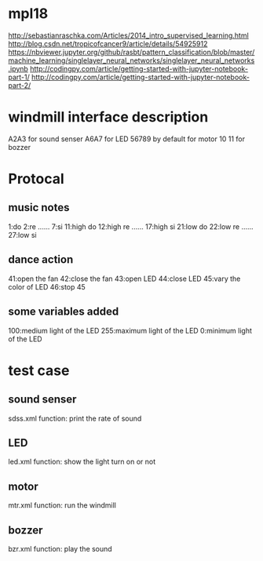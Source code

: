 # mpl18

http://sebastianraschka.com/Articles/2014_intro_supervised_learning.html
http://blog.csdn.net/tropicofcancer9/article/details/54925912
https://nbviewer.jupyter.org/github/rasbt/pattern_classification/blob/master/machine_learning/singlelayer_neural_networks/singlelayer_neural_networks.ipynb
http://codingpy.com/article/getting-started-with-jupyter-notebook-part-1/
http://codingpy.com/article/getting-started-with-jupyter-notebook-part-2/


# windmill interface description
A2A3 for sound senser
A6A7 for LED
56789 by default for motor
10 11 for bozzer
# Protocal
## music notes
1:do
2:re
......
7:si
11:high do
12:high re
......
17:high si
21:low do
22:low re
......
27:low si
## dance action
41:open the fan
42:close the fan
43:open LED
44:close LED
45:vary the color of LED
46:stop 45
## some variables added
100:medium light of the LED
255:maximum light of the LED
0:minimum light of the LED
# test case
## sound senser
sdss.xml
function: print the rate of sound
## LED
led.xml
function: show the light turn on or not
## motor
mtr.xml
function: run the windmill
## bozzer
bzr.xml
function: play the sound
